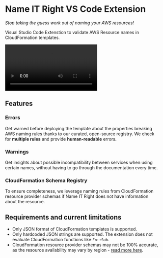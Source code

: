 # **Name IT Right VS Code Extension**
*Stop taking the guess work out of naming your AWS resources!*

Visual Studio Code Extenstion to validate AWS Resource names in CloudFormation templates.

<video src="screen_capture.mp4" controls style="max-height:50vh"></video>

## Features

### Errors
Get warned before deploying the template about the properties breaking AWS naming rules thanks to our curated, open-source registry. We check for **multiple rules** and provide **human-readable** errors.

### Warnings
Get insights about possible incompatibility between services when using certain names, without having to go through the documentation every time.

### CloudFormation Schema Registry
To ensure completeness, we leverage naming rules from CloudFormation resource provider schemas if Name IT Right does not have information about the resource.

## Requirements and current limitations
- Only JSON format of CloudFormation templates is supported.
- Only hardcoded JSON strings are supported. The extension does not evaluate CloudFormation functions like `Fn::Sub`.
- CloudFormation resource provider schemas may not be 100% accurate, as the resource availability may vary by region - [read more here](https://docs.aws.amazon.com/AWSCloudFormation/latest/UserGuide/resource-type-schemas.html).
